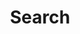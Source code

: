 ---
title: "Search" # in any language you want
layout: "search" # is necessary
# url: "/archive"
# description: "Description for Search"
draft: false
summary: "search"
placeholder: "Do you want to search something? ....."
---